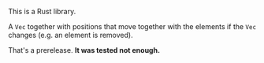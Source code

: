This is a Rust library.

A `Vec` together with positions that move together with the elements
if the `Vec` changes (e.g. an element is removed).

That's a prerelease. **It was tested not enough.**
